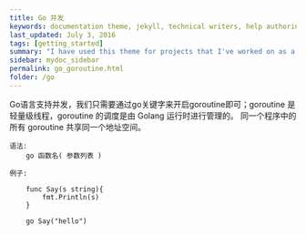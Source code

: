 ```yaml
---
title: Go 并发
keywords: documentation theme, jekyll, technical writers, help authoring tools, hat replacements
last_updated: July 3, 2016
tags: [getting_started]
summary: "I have used this theme for projects that I've worked on as a professional technical writer."
sidebar: mydoc_sidebar
permalink: go_goroutine.html
folder: /go
---
```


Go语言支持并发，我们只需要通过go关键字来开启goroutine即可；goroutine 是轻量级线程，goroutine 的调度是由 Golang 运行时进行管理的。
同一个程序中的所有 goroutine 共享同一个地址空间。

  
    语法: 
        go 函数名( 参数列表 )

    例子:
        
        func Say(s string){
            fmt.Println(s)
        }

        go Say("hello")



